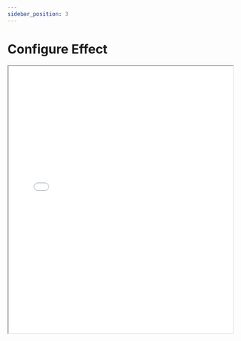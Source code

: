 ```yaml
---
sidebar_position: 3
---
```


# Configure Effect
<iframe width="100%" height="600" src="/configure/"></iframe>
